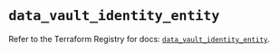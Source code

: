 # `data_vault_identity_entity`

Refer to the Terraform Registry for docs: [`data_vault_identity_entity`](https://registry.terraform.io/providers/hashicorp/vault/3.23.0/docs/data-sources/identity_entity).
